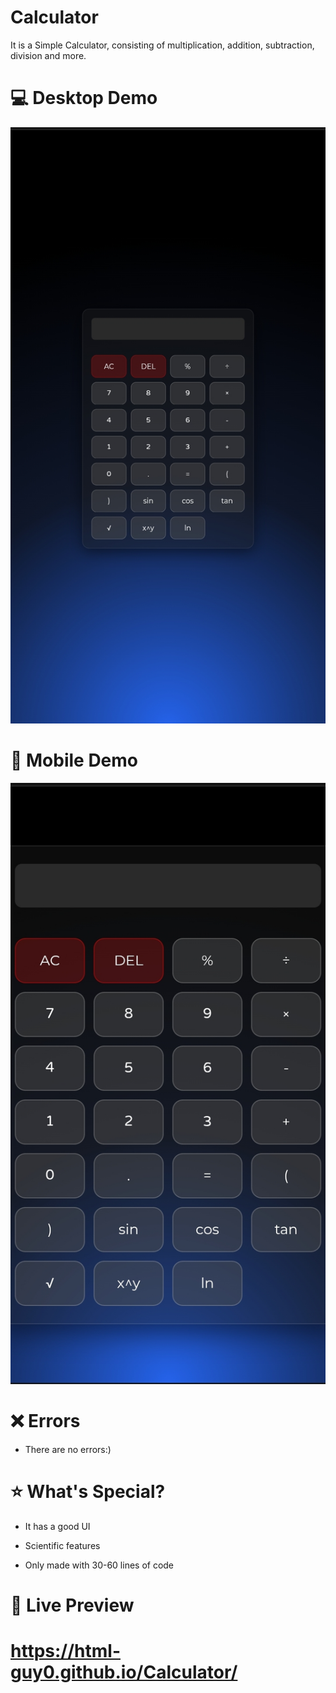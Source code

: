 # Calculator
It is a Simple Calculator, consisting of multiplication, addition, subtraction, division and more.

# 💻 Desktop Demo
![Calculator Demo](example-desktop.png)

# 📱 Mobile Demo
![Calculator Demo](example-mobile.png)

# ❌ Errors

- There are no errors:)

# ⭐ What's Special?

- It has a good UI 
  
- Scientific features

- Only made with 30-60 lines of code
  
# 🔴 Live Preview
# https://html-guy0.github.io/Calculator/

